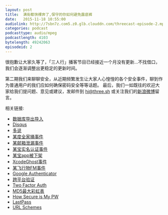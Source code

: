 ```yaml
---
layout: post
title:  满街都快裸奔了,保守的你如何避免露底裤
date:   2015-11-18 10:55:00
audiolink: http://7sbn7z.com5.z0.glb.clouddn.com/threecast-episode-2.mp3
categories: podcast 
podcasttype: audio/mpeg
podcastlength: 4103
bytelength: 49242063
episodeid: 2
---
```

很抱歉让大家久等了，「三人行」播客节目已经接近一个月没有更新...不找借口，我们会逐渐调整出更稳定的更新时间。

第二期我们来聊聊安全，从近期频繁发生让大家人心惶惶的各个安全事件，聊到作为普通用户的我们应如何确保密码安全等等话题。
最后，我们一如既往的欢迎大家给我们提问题、意见或建议，发邮件到 hi@three.sh 或关注我们的[新浪微博](http://weibo.com/threecast)留言。

相关链接:

* [数据库导出导入](http://www.runoob.com/mysql/mysql-database-export.html)
* [Disqus](https://disqus.com/)
* [多说](http://duoshuo.com/)
* [某度全家捅事件](https://zh.wikipedia.org/wiki/%E7%99%BE%E5%BA%A6%E5%85%A8%E5%AE%B6%E6%A1%B6)
* [某邮箱泄漏事件](http://tech.sina.com.cn/i/2015-10-19/doc-ifxivsce6930000.shtml)
* [某宝实名认证事件](http://weibo.com/p/1001603896369076119257)
* [某宝app被下架](http://www.pingwest.com/google-play-removes-alipay/)
* [XcodeGhost事件](http://blog.jobbole.com/91646/)
* [某飞行物FM事件](http://netsecurity.51cto.com/art/201511/496719.htm)
* [Google Authenticator](https://support.google.com/accounts/answer/1066447?hl=zh-Hans)
* [跨平台验证](https://www.authy.com/)
* [Two Factor Auth](https://twofactorauth.org/)
* [MD5最大彩虹表](http://cmd5.com/)
* [How Secure is My PW](http://howsecureismypassword.net/)
* [LastPass](https://lastpass.com/)
* [URL Schemes](http://sspai.com/31500)
